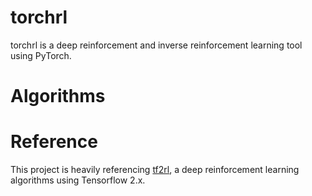 # torchrl

torchrl is a deep reinforcement and inverse reinforcement learning tool using PyTorch.

# Algorithms

# Reference

This project is heavily referencing [tf2rl](https://github.com/keiohta/tf2rl), a deep reinforcement learning algorithms using Tensorflow 2.x.
